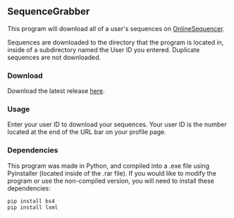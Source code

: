 ## SequenceGrabber 
This program will download all of a user's sequences on [OnlineSequencer](https://onlinesequencer.net/).

Sequences are downloaded to the directory that the program is located in, inside of a subdirectory named the User ID you entered. Duplicate sequences are not downloaded.

### Download
Download the latest release [here](https://github.com/Murasagi/SequenceGrabber/releases).

### Usage
Enter your user ID to download your sequences. Your user ID is the number located at the end of the URL bar on your profile page.

### Dependencies
This program was made in Python, and compiled into a .exe file using Pyinstaller (located inside of the .rar file). If you would like to modify the program or use the non-compiled version, you will need to install these dependencies:

```
pip install bs4
pip install lxml
```
